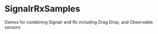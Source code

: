 SignalrRxSamples
================

Demos for combining Signalr and Rx including Drag Drop, and Observable sensors
